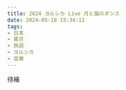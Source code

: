 ```yaml
---
title: 2024 ヨルシカ Live 月と猫のダンス
date: 2024-05-18 15:34:11
tags:
- 日本
- 東京
- 旅遊
- ヨルシカ
- 音樂
---
```


待補
